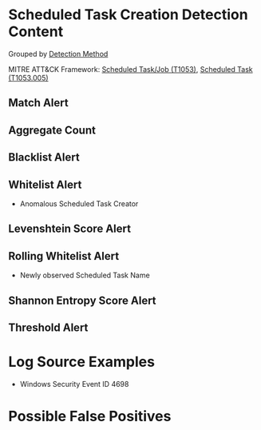 # Scheduled Task Creation Detection Content

Grouped by [Detection Method](/Detection-Methods.md)

MITRE ATT&CK Framework: [Scheduled Task/Job (T1053)](https://attack.mitre.org/techniques/T1053/005/), [Scheduled Task (T1053.005)](https://attack.mitre.org/techniques/T1053/)

## Match Alert


## Aggregate Count


## Blacklist Alert


## Whitelist Alert
- Anomalous Scheduled Task Creator

## Levenshtein Score Alert


## Rolling Whitelist Alert
- Newly observed Scheduled Task Name

## Shannon Entropy Score Alert


## Threshold Alert


# Log Source Examples
- Windows Security Event ID 4698


# Possible False Positives

